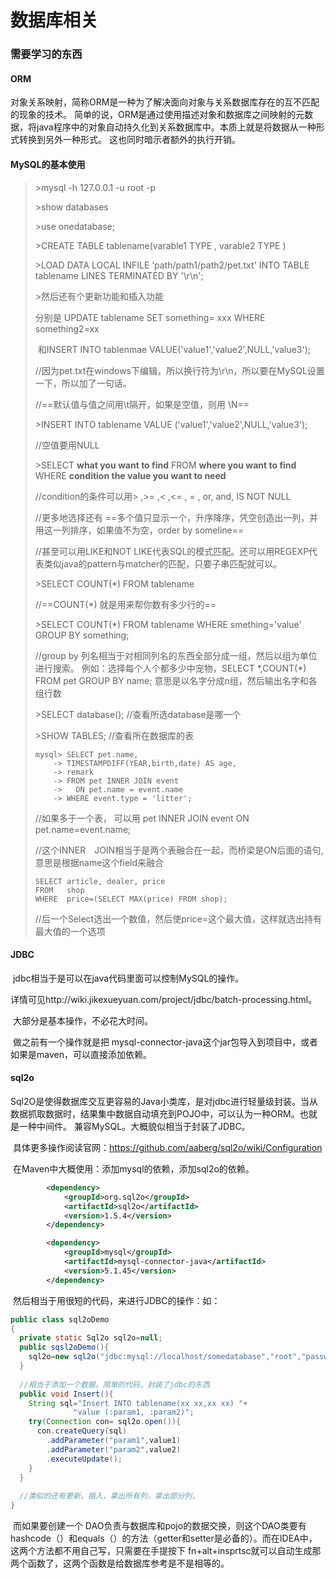 # 数据库相关

### 需要学习的东西

 #### ORM

​	 对象关系映射，简称ORM是一种为了解决面向对象与关系数据库存在的互不匹配的现象的技术。 简单的说，ORM是通过使用描述对象和数据库之间映射的元数据，将java程序中的对象自动持久化到关系数据库中。本质上就是将数据从一种形式转换到另外一种形式。 这也同时暗示者额外的执行开销。





#### MySQL的基本使用

> \>mysql -h 127.0.0.1 -u root -p
>
> \>show databases
>
> \>use onedatabase;
>
> \>CREATE TABLE tablename(varable1 TYPE , varable2 TYPE  )
>
> \>LOAD DATA LOCAL INFILE ‘path/path1/path2/pet.txt' INTO TABLE tablename   LINES TERMINATED BY '\r\n';
>
> \>然后还有个更新功能和插入功能
>
> 分别是    UPDATE tablename SET something= xxx WHERE something2=xx
>
> ​            和INSERT INTO tablenmae VALUE('value1','value2',NULL,'value3');
>
> //因为pet.txt在windows下编辑，所以换行符为\r\n，所以要在MySQL设置一下，所以加了一句话。
>
> //==默认值与值之间用\t隔开，如果是空值，则用 \N== 
>
> \>INSERT INTO tablename VALUE ('value1','value2',NULL,'value3');
>
> //空值要用NULL
>
> \>SELECT **what you want to find**  FROM **where you want to find** WHERE **condition the value you want to need**
>
> //condition的条件可以用> ,>= ,< ,<= , = , or, and, IS NOT NULL
>
> //更多地选择还有  ==多个值只显示一个，升序降序，凭空创造出一列，并用这一列排序，如果值不为空，order by someline== 
>
> //甚至可以用LIKE和NOT LIKE代表SQL的模式匹配。还可以用REGEXP代表类似java的pattern与matcher的匹配，只要子串匹配就可以。
>
> \>SELECT COUNT(*) FROM tablename
>
> //==COUNT(*) 就是用来帮你数有多少行的== 
>
> \>SELECT COUNT(*) FROM tablename  WHERE smething='value' GROUP BY  something;
>
> //group by 列名相当于对相同列名的东西全部分成一组，然后以组为单位进行搜索。  例如：选择每个人个都多少中宠物，SELECT *,COUNT(\*) FROM pet GROUP BY name;   意思是以名字分成n组，然后输出名字和各组行数
>
> \>SELECT database();  //查看所选database是哪一个
>
> \>SHOW TABLES;    //查看所在数据库的表
>
>  
>
>  
>
> ```mysql
> mysql> SELECT pet.name,
>     -> TIMESTAMPDIFF(YEAR,birth,date) AS age,
>     -> remark
>     -> FROM pet INNER JOIN event
>     ->   ON pet.name = event.name
>     -> WHERE event.type = 'litter';
> ```
>
> //如果多于一个表，  可以用  pet INNER JOIN event  ON pet.name=event.name;
>
> //这个INNER　JOIN相当于是两个表融合在一起，而桥梁是ON后面的语句,  意思是根据name这个field来融合
>
>  
>
> ```mysql
> SELECT article, dealer, price
> FROM   shop
> WHERE  price=(SELECT MAX(price) FROM shop);
> ```
>
> //后一个Select选出一个数值，然后使price=这个最大值，这样就选出持有最大值的一个选项
>



#### JDBC

​	jdbc相当于是可以在java代码里面可以控制MySQL的操作。

​	详情可见http://wiki.jikexueyuan.com/project/jdbc/batch-processing.html。

​	大部分是基本操作，不必花大时间。

​	做之前有一个操作就是把  mysql-connector-java这个jar包导入到项目中，或者如果是maven，可以直接添加依赖。



#### sql2o

​	Sql2O是使得数据库交互更容易的Java小类库，是对jdbc进行轻量级封装。当从数据抓取数据时，结果集中数据自动填充到POJO中，可以认为一种ORM。也就是一种中间件。  兼容MySQL。大概貌似相当于封装了JDBC。

​	具体更多操作阅读官网：https://github.com/aaberg/sql2o/wiki/Configuration

​        在Maven中大概使用：添加mysql的依赖，添加sql2o的依赖。

```xml
		<dependency>
            <groupId>org.sql2o</groupId>
            <artifactId>sql2o</artifactId>
            <version>1.5.4</version>
        </dependency>

        <dependency>
            <groupId>mysql</groupId>
            <artifactId>mysql-connector-java</artifactId>
            <version>5.1.45</version>
        </dependency>
```

​	然后相当于用很短的代码，来进行JDBC的操作：如：

```java
public class sql2oDemo
{
  private static Sql2o sql2o=null;
  public sqsl2oDemo(){
    sql2o=new sql2o("jdbc:mysql://localhost/somedatabase","root","password");
  }
  
  //相当于添加一个数据，简单的代码，封装了jdbc的东西
  public void Insert(){
    String sql="Insert INTO tablename(xx xx,xx xx) "+
      		  "value (:param1, :param2)";
    try(Connection con= sql2o.open()){
      con.createQuery(sql)
        .addParameter("param1",value1)
        .addParameter("param2",value2)
        .executeUpdate();
    }
  }
  
  //类似的还有更新，插入，拿出所有列，拿出部分列，
}
```



​	而如果要创建一个  DAO负责与数据库和pojo的数据交换，则这个DAO类要有hashcode（）和equals（）的方法（getter和setter是必备的）。而在IDEA中，这两个方法都不用自己写，只需要在手提按下   fn+alt+insprtsc就可以自动生成那两个函数了，这两个函数是给数据库参考是不是相等的。









